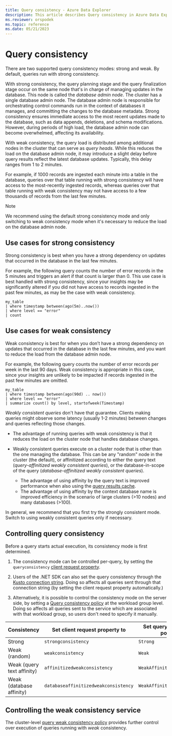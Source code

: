 ```yaml
---
title: Query consistency - Azure Data Explorer
description: This article describes Query consistency in Azure Data Explorer.
ms.reviewer: orspodek
ms.topic: reference
ms.date: 05/21/2023
---
```

# Query consistency

There are two supported query consistency modes: strong and weak. By default, queries run with strong consistency.

With strong consistency, the query planning stage and the query finalization stage occur on the same node that's in charge of managing updates in the database. This node is called the *database admin node*. The cluster has a single database admin node. The database admin node is responsible for orchestrating control commands run in the context of databases it manages, and committing the changes to the database metadata. Strong consistency ensures immediate access to the most recent updates made to the database, such as data appends, deletions, and schema modifications. However, during periods of high load, the database admin node can become overwhelmed, affecting its availability.

With weak consistency, the query load is distributed among additional nodes in the cluster that can serve as *query heads*. While this reduces the load on the database admin node, it may introduce a slight delay before query results reflect the latest database updates. Typically, this delay ranges from 1 to 2 minutes.

For example, if 1000 records are ingested each minute into a table in the database, queries over that table running with strong consistency will have access to the most-recently ingested records, whereas queries over that table running with weak consistency may not have access to a few thousands of records from the last few minutes.

> [!NOTE]
> We recommend using the default strong consistency mode and only switching to weak consistency mode when it's necessary to reduce the load on the database admin node.

## Use cases for strong consistency

Strong consistency is best when you have a strong dependency on updates that occurred in the database in the last few minutes.

For example, the following query counts the number of error records in the 5 minutes and triggers an alert if that count is larger than 0. This use case is best handled with strong consistency, since your insights may be significantly altered if you did not have access to records ingested in the past few minutes, as may be the case with weak consistency.

```kusto
my_table
| where timestamp between(ago(5m)..now())
| where level == "error"
| count
```

## Use cases for weak consistency

Weak consistency is best for when you don’t have a strong dependency on updates that occurred in the database in the last few minutes, and you want to reduce the load from the database admin node.

For example, the following query counts the number of error records per week in the last 90 days. Weak consistency is appropriate in this case, since your insights are unlikely to be impacted if records ingested in the past few minutes are omitted.

```kusto
my_table
| where timestamp between(ago(90d) .. now())
| where level == "error"
| summarize count() by level, startofweek(Timestamp)
```

*Weakly consistent queries* don't have that guarantee. Clients making queries might observe some latency
(usually 1-2 minutes) between changes and queries reflecting those changes.

* The advantage of running queries with weak consistency is that it reduces the load on the cluster node that handles database changes.

* Weakly consistent queries execute on a cluster node that is other than the one managing the database. This can be any "random" node in the cluster (the default), or affinitized according to either the query text (*query-affinitized weakly consistent queries*), or the database-in-scope of the query (*database-affinitized weakly consistent queries*).
  * The advantage of using affinity by the query text is improved performance when also using the [query results cache](../query/query-results-cache.md).
  * The advantage of using affinity by the context database name is improved efficiency in the scenario of large clusters (>10 nodes) and many databases (>100).

In general, we recommend that you first try the strongly consistent mode. Switch to using weakly consistent queries only if necessary.

## Controlling query consistency

Before a query starts actual execution, its consistency mode is first determined.

1. The consistency mode can be controlled per-query, by setting the `queryconsistency` [client request property](../api/netfx/request-properties.md).

1. Users of the .NET SDK can also set the query consistency through the [Kusto connection string](../api/connection-strings/kusto.md).
   Doing so affects all queries sent through that connection string (by setting the client request property automatically.)

1. Alternatively, it is possible to control the consistency mode on the server side, by setting a [Query consistency policy](../management/query-consistency-policy.md)
   at the workload group level. Doing so affects all queries sent to the service which are associated with that workload group, so users don't need
   to specify it manually.
   
|Consistency               |Set client request property to      |Set query consistency policy to|
|--------------------------|------------------------------------|-------------------------------|
|Strong                    |`strongconsistency`                 |`Strong`                       |
|Weak (random)             |`weakconsistency`                   |`Weak`                         |
|Weak (query text affinity)|`affinitizedweakconsistency`        |`WeakAffinitizedByQuery`       |
|Weak (database affinity)  |`databaseaffinitizedweakconsistency`|`WeakAffinitizedByDatabase`    |

## Controlling the weak consistency service

The cluster-level [query weak consistency policy](../management/query-weak-consistency-policy.md) provides further control over execution of queries running with *weak* consistency.
